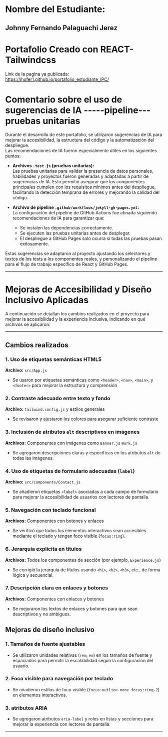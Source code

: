 # Nombre del Estudiante:
## Johnny  Fernando Palaguachi Jerez
### 

# Portafolio Creado con REACT-Tailwindcss
Link de la pagina ya publicada: https://jhofer1.github.io/portafolio_estudiante_IPC/
# 

# Comentario sobre el uso de sugerencias de IA -----pipeline---pruebas unitarias

Durante el desarrollo de este portafolio, se utilizaron sugerencias de IA para mejorar la accesibilidad, la estructura del código y la automatización del despliegue.  
Las recomendaciones de IA fueron especialmente útiles en los siguientes puntos:

- **Archivos `.test.js` (pruebas unitarias):**  
  Las pruebas unitarias para validar la presencia de datos personales, habilidades y proyectos fueron generadas y adaptadas a partir de sugerencias de IA. Esto permitió asegurar que los componentes principales cumplen con los requisitos mínimos antes del despliegue, facilitando la detección temprana de errores y mejorando la calidad del código.

- **Archivo de pipeline `.github/workflows/jekyll-gh-pages.yml`:**  
  La configuración del pipeline de GitHub Actions fue afinada siguiendo recomendaciones de IA para garantizar que:
    - Se instalen las dependencias correctamente.
    - Se ejecuten las pruebas unitarias antes de desplegar.
    - El despliegue a GitHub Pages solo ocurra si todas las pruebas pasan exitosamente.

Estas sugerencias se adaptaron al proyecto ajustando los selectores y textos de los tests a los componentes reales, y personalizando el pipeline para el flujo de trabajo específico de React y GitHub Pages.

---

# Mejoras de Accesibilidad y Diseño Inclusivo Aplicadas

A continuación se detallan los cambios realizados en el proyecto para mejorar la accesibilidad y la experiencia inclusiva, indicando en qué archivos se aplicaron:

---

## Cambios realizados

### 1. Uso de etiquetas semánticas HTML5  
**Archivo:** `src/App.js`  
- Se usaron por etiquetas semánticas como `<header>`, `<nav>`, `<main>`, y `<footer>` para mejorar la estructura y comprensión 

### 2. Contraste adecuado entre texto y fondo  
**Archivo:** `tailwind.config.js` y estilos generales  
- Se revisaron y ajustaron los colores para asegurar suficiente contraste 

### 3. Inclusión de atributos `alt` descriptivos en imágenes  
**Archivos:** Componentes con imágenes como  `Banner.js` `Work.js` 
- Se agregaron descripciones claras y específicas en los atributos `alt` de todas las imágenes.

### 4. Uso de etiquetas de formulario adecuadas (`label`)  
**Archivo:** `src/components/Contact.js`  
- Se añadieron etiquetas `<label>` asociadas a cada campo de formulario para mejorar la accesibilidad de usuarios con lectores de pantalla.

### 5. Navegación con teclado funcional  
**Archivos:** Componentes con botones y enlaces  
- Se verificó que todos los elementos interactivos sean accesibles mediante el teclado y tengan foco visible (`focus:ring`).

### 6. Jerarquía explícita en títulos  
**Archivos:** Todos los componentes de sección (por ejemplo, `Experience.js`)  
- Se corrigió la jerarquía de títulos usando `<h1>`, `<h2>`, `<h3>`, etc., de forma lógica y secuencial.

### 7. Descripción clara en enlaces y botones  
**Archivos:** Componentes con enlaces y botones  
- Se mejoraron los textos de enlaces y botones para que sean descriptivos y no ambiguos.



## Mejoras de diseño inclusivo

### 1. Tamaños de fuente ajustables  
- Se utilizaron unidades relativas (`rem`, `em`) en los tamaños de fuente y espaciados para permitir la escalabilidad según la configuración del usuario.

### 2. Foco visible para navegación por teclado  
- Se añadieron estilos de foco visible (`focus:outline-none focus:ring-2`) en elementos interactivos.

### 3.  atributos ARIA  
- Se agregaron atributos `aria-label` y roles en listas y secciones para mejorar la experiencia con lectores de pantalla.

---

